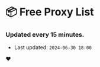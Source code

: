 # :package: Free Proxy List
### Updated every 15 minutes.

- Last updated: `2024-06-30 18:00`

:heart:
